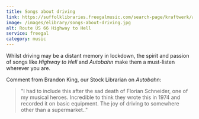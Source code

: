 ```yaml
---
title: Songs about driving
link: https://suffolklibraries.freegalmusic.com/search-page/kraftwerk/albums/885686488669/2
image: /images/elibrary/songs-about-driving.jpg
alt: Route US 66 Highway to Hell
service: freegal
category: music
---
```


Whilst driving may be a distant memory in lockdown, the spirit and passion of songs like <cite>Highway to Hell</cite> and <cite>Autobahn</cite> make them a must-listen wherever you are.

Comment from Brandon King, our Stock Librarian on <cite>Autobahn</cite>:

> "I had to include this after the sad death of Florian Schneider, one of my musical heroes. Incredible to think they wrote this in 1974 and recorded it on basic equipment. The joy of driving to somewhere other than a supermarket.."
